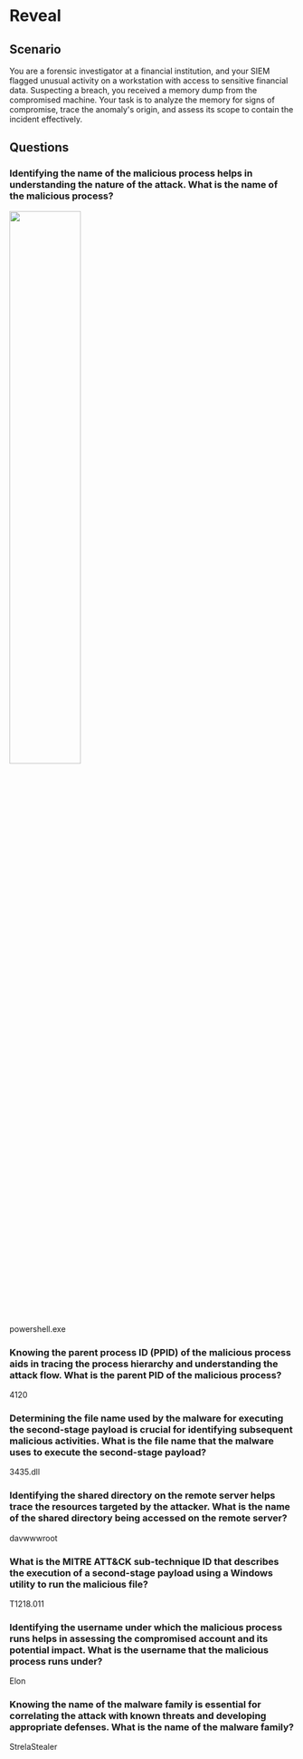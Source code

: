 # Reveal

## Scenario
You are a forensic investigator at a financial institution, and your SIEM flagged unusual activity on a workstation with access to sensitive financial data. Suspecting a breach, you received a memory dump from the compromised machine. Your task is to analyze the memory for signs of compromise, trace the anomaly's origin, and assess its scope to contain the incident effectively.

## Questions
### Identifying the name of the malicious process helps in understanding the nature of the attack. What is the name of the malicious process?

<img src="https://imgur.com/ogUjEGX" width=50% height=50%>

powershell.exe

### Knowing the parent process ID (PPID) of the malicious process aids in tracing the process hierarchy and understanding the attack flow. What is the parent PID of the malicious process?
4120
### Determining the file name used by the malware for executing the second-stage payload is crucial for identifying subsequent malicious activities. What is the file name that the malware uses to execute the second-stage payload?
3435.dll
### Identifying the shared directory on the remote server helps trace the resources targeted by the attacker. What is the name of the shared directory being accessed on the remote server?
davwwwroot
### What is the MITRE ATT&CK sub-technique ID that describes the execution of a second-stage payload using a Windows utility to run the malicious file?
T1218.011
### Identifying the username under which the malicious process runs helps in assessing the compromised account and its potential impact. What is the username that the malicious process runs under?
Elon
### Knowing the name of the malware family is essential for correlating the attack with known threats and developing appropriate defenses. What is the name of the malware family?
StrelaStealer
